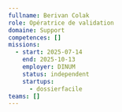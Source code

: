 ```yaml
---
fullname: Berivan Colak
role: Opératrice de validation
domaine: Support
competences: []
missions:
  - start: 2025-07-14
    end: 2025-10-13
    employer: DINUM
    status: independent
    startups:
      - dossierfacile
teams: []
---
```

